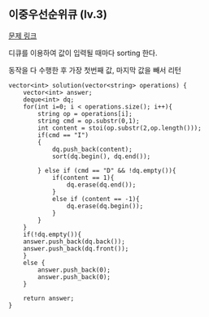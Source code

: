 ## 이중우선순위큐 (lv.3)

[문제 링크](https://programmers.co.kr/learn/courses/30/lessons/42628)



디큐를 이용하여 값이 입력될 때마다 sorting 한다.

동작을 다 수행한 후 가장 첫번째 값, 마지막 값을 빼서 리턴


```
vector<int> solution(vector<string> operations) {
    vector<int> answer;    
    deque<int> dq;
    for(int i=0; i < operations.size(); i++){
        string op = operations[i];
        string cmd = op.substr(0,1);
        int content = stoi(op.substr(2,op.length()));
        if(cmd == "I")
        {            
            dq.push_back(content);
            sort(dq.begin(), dq.end());
            
        } else if (cmd == "D" && !dq.empty()){            
            if(content == 1){                
                dq.erase(dq.end());
            }
            else if (content == -1){                
                dq.erase(dq.begin());
            }            
        }
    }
    if(!dq.empty()){
    answer.push_back(dq.back());
    answer.push_back(dq.front());    
    }
    else {
        answer.push_back(0);
        answer.push_back(0);
    }
    
    return answer;
}
```
